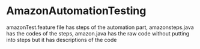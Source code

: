 # AmazonAutomationTesting

amazonTest.feature file has steps of the automation part, amazonsteps.java has the codes of the steps, amazon.java has the raw code without putting into steps but it has descriptions of the code
